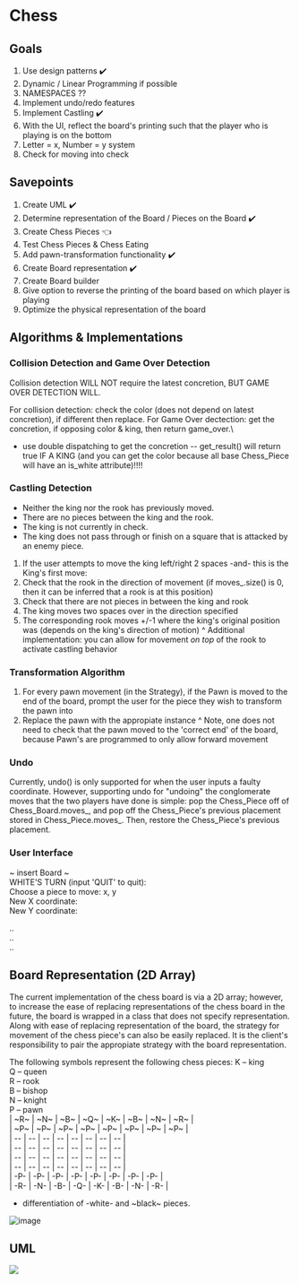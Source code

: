 # Chess

## Goals
1. Use design patterns ✔️
2. Dynamic / Linear Programming if possible
3. NAMESPACES ??
4. Implement undo/redo features 
5. Implement Castling ✔️
6. With the UI, reflect the board's printing such that the player who is playing is on the bottom
7. Letter = x, Number = y system
8. Check for moving into check

## Savepoints
1. Create UML ✔️
2. Determine representation of the Board / Pieces on the Board ✔️
3. Create Chess Pieces  👈
4. Test Chess Pieces & Chess Eating 
5. Add pawn-transformation functionality ✔️
7. Create Board representation ✔️
8. Create Board builder
9. Give option to reverse the printing of the board based on which player is playing
10. Optimize the physical representation of the board

## Algorithms & Implementations
### Collision Detection and Game Over Detection
Collision detection WILL NOT require the latest concretion, BUT GAME OVER DETECTION WILL.

For collision detection: check the color (does not depend on latest concretion), if different then replace. 
For Game Over dectection: get the concretion, if opposing color & king, then return game_over.\
- use double dispatching to get the concretion -- get_result() will return true IF A KING (and you can get the color because all base Chess_Piece will have an is_white attribute)!!!!

### Castling Detection
- Neither the king nor the rook has previously moved.
- There are no pieces between the king and the rook.
- The king is not currently in check.
- The king does not pass through or finish on a square that is attacked by an enemy piece.
1. If the user attempts to move the king left/right 2 spaces -and- this is the King's first move:
2. Check that the rook in the direction of movement (if moves_.size() is 0, then it can be inferred that a rook is at this position)
3. Check that there are not pieces in between the king and rook
4. The king moves two spaces over in the direction specified
5. The corresponding rook moves +/-1 where the king's original position was (depends on the king's direction of motion)
^ Additional implementation: you can allow for movement *on top* of the rook to activate castling behavior


### Transformation Algorithm
1. For every pawn movement (in the Strategy), if the Pawn is moved to the end of the board, prompt the user for the piece they wish to transform the pawn into
2. Replace the pawn with the appropiate instance
^ Note, one does not need to check that the pawn moved to the 'correct end' of the board, because Pawn's are programmed to only allow forward movement


### Undo
Currently, undo() is only supported for when the user inputs a faulty coordinate. However, supporting undo for "undoing" the conglomerate moves that the two players have done is simple: pop the Chess_Piece off of Chess_Board.moves_, and pop off the Chess_Piece's previous placement stored in Chess_Piece.moves_. Then, restore the Chess_Piece's previous placement.



### User Interface
~ insert Board ~ <br>
WHITE'S TURN (input 'QUIT' to quit): <br>
Choose a piece to move: x, y <br>
New X coordinate: <br>
New Y coordinate: <br>

.. <br>
.. <br>
.. <br>



## Board Representation (2D Array)
The current implementation of the chess board is via a 2D array; however, to increase the ease of replacing representations of the chess board in the future, the board is wrapped in a class that does not specify representation. Along with ease of replacing representation of the board, the strategy for movement of the chess piece's can also be easily replaced. It is the client's responsibility to pair the appropiate strategy with the board representation.

The following symbols represent the following chess pieces:
K – king <br>
Q – queen <br>
R – rook <br>
B – bishop <br>
N – knight <br>
P – pawn <br>
| ~R~ | ~N~ | ~B~ | ~Q~ | ~K~ | ~B~ | ~N~ | ~R~ | <br>
| ~P~ | ~P~ | ~P~ | ~P~ | ~P~ | ~P~ | ~P~ | ~P~ | <br>
|  -- |  -- |  -- |  -- |  -- |  -- |  -- |  -- | <br>
|  -- |  -- |  -- |  -- |  -- |  -- |  -- |  -- | <br>
|  -- |  -- |  -- |  -- |  -- |  -- |  -- |  -- | <br>
|  -- |  -- |  -- |  -- |  -- |  -- |  -- |  -- | <br>
| -P- | -P- | -P- | -P- | -P- | -P- | -P- | -P- | <br>
| -R- | -N- | -B- | -Q- | -K- | -B- | -N- | -R- | <br>

* differentiation of -white- and ~black~ pieces.

![image](https://github.com/grapemoli/cmd_line_chess/assets/105399768/2df35ad8-08ec-4466-8c38-e2d488acf922)



## UML
[![](https://mermaid.ink/img/pako:eNrtWm1v2zYQ_iucghrKaqPfhcBA0gDDUBTrkqFf6kKgJdomIoseSbnx0va3jy-SzTdZTqwNq-d8SCLe8e5499zxROopykiOoiTKCsjYLYZzCpdgUgLx8-oVuEMF5JiUbIFXTI--XSDG0g8YZQiMRqR-viGQ5j4DGY3Ae7JG6UdY4FyJSu85hRzNNz731VfB_gF-KVtI73A5n7QR_6CwZDNCl6lBarivKYWb1DBVmP51bNuuOYNitIbfK4S6uW4wW5BVJ9sdIQ-dTO9KPF_wwJLTj5hhTqhi-wUuUfrbGtFmVLPr323e1wq0XyTPEpW8PTRbfTLi7QHV85Q_05sKFzmiph6LYAbGniFBE4ihgONbCVJwi2a4xAqWO6TeoAVcY0JhAd4AYVGV8Uo-qCmI7URIwUAJZj_V0xX2LUQ9aYL8uQCM05SiFUVM-EgtOb5M5KiC445v2biR1Q5JE7B1bWsC6LmPgpfhv1DKzdFNcDQjBaGCMiWkMMdhpsQnYvkwe9hRXptLi4VxjfFD3-T9Fg-GWrnWPQSPjXlDsGn-vWxTvJK_E8vNA4v5u8ltUdAjyiqO4qnESWKm7aDFiASsCc5NGVWZkzgwPkc8fVQBdRytSZt2knKFJNuB0EQdDEn1olFgxtO19G4q_c9CVsEsQyser5NQFlr835r80CgOV5OnPnGKSw-kztDzERo0u0esXv6byhQmhUsUIMXfA5TXyRGOnpMmYQnnhDkwYTS_DrRbyJ1kkr3Iqe0Fck3xkfAOF_s-JHfuKEpJnS0qPE5yKPo5F16YC_ftuSCb7x8nF8BhySAXFfe3sSgfNehUDw46lb4zOl-EziAq1TvZqZVotageYdmDvAMqsw5Fg3795MBfG3LGf_-dij51OLVE0KvqMRNqN_3juXCj1dS5UGt1kqFe3Dkb-s8Gebh2arkg19RjJhwv7oA0UHFoskA9ODmgrDhnQP8ZoE-OTy0H9Kr6bNh7EHhAHtTR2L4Z6Ef33UDbcs6GPrNBnviTQigWNoFbxJGyDrwB8tIEyEsTqSd72M707gK2Vx9PLQfbDUPcepgd5ljLQfMoYxBYnsUk3x47mVSP3cmlm49ONlmfu81SwB20QEyUm6rgNlqcYuVdYJm-HmllKE9lkHzMeZOdOHTQ_-9R2F2gqWvRO2t_YH5OaDbvPoE15frKwP3PY2v7EbUktA28fLt5bdoUH1a7naprLipUZUM5rdVZlJUoPTwOlidIgwS56tjclnwW3pzz770daIt4pljUzLhlpzBD5U6XTOEdgO0T3vzXcdl3AThJNW-My1XFm_ItNG4pwVrh3-T_N7B4ARR6Uturnz5_-mz6zrM-NhS1XMbbGPQl1Kj1HeOA1595WhAeHAxSsBelri0GVsHBYBUFVQYS7DAjIakK0JbhuijIFwaEN0COZzNERdQBLOaEYr5YMjCFDOVAzNTUbYsiptptPANkBvgCAbViDUQzZ1q_AXly2nHdJ6VrvVEKSAYbIcvRbbKdXfgwNsxSZUWOwPMi5jYFmezp0pXYztMmpfsQKDuQXgX-KduEXiVS0Sv0u2bVV_QqcqranqNFBncGr3z2AfIW0XGowHZwnSF-hvgzIb57k6VIVU_zszbnGsD6kM56Y7VIDnL30KZyUMEs7j7z8LdxPV1G7IjpOj5HCNDROEKAAvExK5BnFC-ZLtugqW7WEv9T22AFbMXAKNSihjvUfWDp5DhD5keAjKgn6kNaBK6n8iUk4_Xb_tVVMzAe29_hetS931zvFPxackRnMENbDduR8dg3MUS2NucQW1uDGQ2jJaJLiPMoiVQyTCLRKi_RJErEvzmawargk2ioSeZn8JKjTh9BqOi6nlOINUE6iSRJuPObUAErTu43ZRYlM1gwNIyqlbAD1YK2oyiX5r-vv7iXf779Dep6-4c?type=png)](https://mermaid.live/edit#pako:eNrtWm1v2zYQ_iucghrKaqPfhcBA0gDDUBTrkqFf6kKgJdomIoseSbnx0va3jy-SzTdZTqwNq-d8SCLe8e5499zxROopykiOoiTKCsjYLYZzCpdgUgLx8-oVuEMF5JiUbIFXTI--XSDG0g8YZQiMRqR-viGQ5j4DGY3Ae7JG6UdY4FyJSu85hRzNNz731VfB_gF-KVtI73A5n7QR_6CwZDNCl6lBarivKYWb1DBVmP51bNuuOYNitIbfK4S6uW4wW5BVJ9sdIQ-dTO9KPF_wwJLTj5hhTqhi-wUuUfrbGtFmVLPr323e1wq0XyTPEpW8PTRbfTLi7QHV85Q_05sKFzmiph6LYAbGniFBE4ihgONbCVJwi2a4xAqWO6TeoAVcY0JhAd4AYVGV8Uo-qCmI7URIwUAJZj_V0xX2LUQ9aYL8uQCM05SiFUVM-EgtOb5M5KiC445v2biR1Q5JE7B1bWsC6LmPgpfhv1DKzdFNcDQjBaGCMiWkMMdhpsQnYvkwe9hRXptLi4VxjfFD3-T9Fg-GWrnWPQSPjXlDsGn-vWxTvJK_E8vNA4v5u8ltUdAjyiqO4qnESWKm7aDFiASsCc5NGVWZkzgwPkc8fVQBdRytSZt2knKFJNuB0EQdDEn1olFgxtO19G4q_c9CVsEsQyser5NQFlr835r80CgOV5OnPnGKSw-kztDzERo0u0esXv6byhQmhUsUIMXfA5TXyRGOnpMmYQnnhDkwYTS_DrRbyJ1kkr3Iqe0Fck3xkfAOF_s-JHfuKEpJnS0qPE5yKPo5F16YC_ftuSCb7x8nF8BhySAXFfe3sSgfNehUDw46lb4zOl-EziAq1TvZqZVotageYdmDvAMqsw5Fg3795MBfG3LGf_-dij51OLVE0KvqMRNqN_3juXCj1dS5UGt1kqFe3Dkb-s8Gebh2arkg19RjJhwv7oA0UHFoskA9ODmgrDhnQP8ZoE-OTy0H9Kr6bNh7EHhAHtTR2L4Z6Ef33UDbcs6GPrNBnviTQigWNoFbxJGyDrwB8tIEyEsTqSd72M707gK2Vx9PLQfbDUPcepgd5ljLQfMoYxBYnsUk3x47mVSP3cmlm49ONlmfu81SwB20QEyUm6rgNlqcYuVdYJm-HmllKE9lkHzMeZOdOHTQ_-9R2F2gqWvRO2t_YH5OaDbvPoE15frKwP3PY2v7EbUktA28fLt5bdoUH1a7naprLipUZUM5rdVZlJUoPTwOlidIgwS56tjclnwW3pzz770daIt4pljUzLhlpzBD5U6XTOEdgO0T3vzXcdl3AThJNW-My1XFm_ItNG4pwVrh3-T_N7B4ARR6Uturnz5_-mz6zrM-NhS1XMbbGPQl1Kj1HeOA1595WhAeHAxSsBelri0GVsHBYBUFVQYS7DAjIakK0JbhuijIFwaEN0COZzNERdQBLOaEYr5YMjCFDOVAzNTUbYsiptptPANkBvgCAbViDUQzZ1q_AXly2nHdJ6VrvVEKSAYbIcvRbbKdXfgwNsxSZUWOwPMi5jYFmezp0pXYztMmpfsQKDuQXgX-KduEXiVS0Sv0u2bVV_QqcqranqNFBncGr3z2AfIW0XGowHZwnSF-hvgzIb57k6VIVU_zszbnGsD6kM56Y7VIDnL30KZyUMEs7j7z8LdxPV1G7IjpOj5HCNDROEKAAvExK5BnFC-ZLtugqW7WEv9T22AFbMXAKNSihjvUfWDp5DhD5keAjKgn6kNaBK6n8iUk4_Xb_tVVMzAe29_hetS931zvFPxackRnMENbDduR8dg3MUS2NucQW1uDGQ2jJaJLiPMoiVQyTCLRKi_RJErEvzmawargk2ioSeZn8JKjTh9BqOi6nlOINUE6iSRJuPObUAErTu43ZRYlM1gwNIyqlbAD1YK2oyiX5r-vv7iXf779Dep6-4c)
